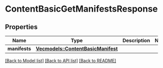 # ContentBasicGetManifestsResponse

## Properties

Name | Type | Description | Notes
------------ | ------------- | ------------- | -------------
**manifests** | [**Vec<models::ContentBasicManifest>**](ContentBasicManifest.md) |  | 

[[Back to Model list]](../README.md#documentation-for-models) [[Back to API list]](../README.md#documentation-for-api-endpoints) [[Back to README]](../README.md)


